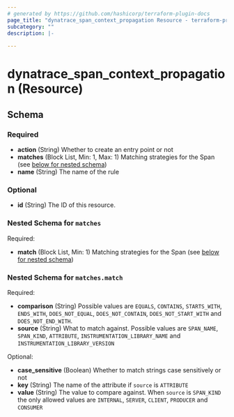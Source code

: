 ```yaml
---
# generated by https://github.com/hashicorp/terraform-plugin-docs
page_title: "dynatrace_span_context_propagation Resource - terraform-provider-dynatrace"
subcategory: ""
description: |-
  
---
```


# dynatrace_span_context_propagation (Resource)





<!-- schema generated by tfplugindocs -->
## Schema

### Required

- **action** (String) Whether to create an entry point or not
- **matches** (Block List, Min: 1, Max: 1) Matching strategies for the Span (see [below for nested schema](#nestedblock--matches))
- **name** (String) The name of the rule

### Optional

- **id** (String) The ID of this resource.

<a id="nestedblock--matches"></a>
### Nested Schema for `matches`

Required:

- **match** (Block List, Min: 1) Matching strategies for the Span (see [below for nested schema](#nestedblock--matches--match))

<a id="nestedblock--matches--match"></a>
### Nested Schema for `matches.match`

Required:

- **comparison** (String) Possible values are `EQUALS`, `CONTAINS`, `STARTS_WITH`, `ENDS_WITH`, `DOES_NOT_EQUAL`, `DOES_NOT_CONTAIN`, `DOES_NOT_START_WITH` and `DOES_NOT_END_WITH`.
- **source** (String) What to match against. Possible values are `SPAN_NAME`, `SPAN_KIND`, `ATTRIBUTE`, `INSTRUMENTATION_LIBRARY_NAME` and `INSTRUMENTATION_LIBRARY_VERSION`

Optional:

- **case_sensitive** (Boolean) Whether to match strings case sensitively or not
- **key** (String) The name of the attribute if `source` is `ATTRIBUTE`
- **value** (String) The value to compare against. When `source` is `SPAN_KIND` the only allowed values are `INTERNAL`, `SERVER`, `CLIENT`, `PRODUCER` and `CONSUMER`


